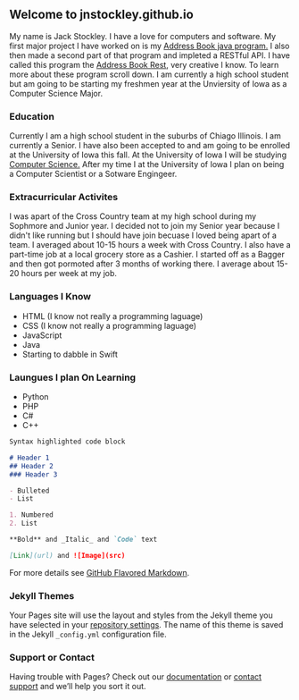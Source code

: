 ## Welcome to jnstockley.github.io

My name is Jack Stockley. I have a love for computers and software. My first major project I have worked on is my [Address Book java program.](https://github.com/jnstockley/AddressBook) I also then made a second part of that program and impleted a RESTful API. I have called this program the [Address Book Rest](https://github.com/jnstockley/AddressBookREST), very creative I know. To learn more about these program scroll down. I am currently a high school student but am going to be starting my freshmen year at the Unviersity of Iowa as a Computer Science Major.

### Education

Currently I am a high school student in the suburbs of Chiago Illinois. I am currently a Senior. I have also been accepted to and am going to be enrolled at the University of Iowa this fall. At the University of Iowa I will be studying [Computer Science.](https://cs.uiowa.edu/) After my time I at the University of Iowa I plan on being a Computer Scientist or a Sotware Engingeer.

### Extracurricular  Activites
I was apart of the Cross Country team at my high school during my Sophmore and Junior year. I decided not to join my Senior year because I didn't like running but I should have join becuase I loved being apart of a team. I averaged about 10-15 hours a week with Cross Country. I also have a part-time job at a local grocery store as a Cashier. I started off as a Bagger and then got pormoted after 3 months of working there. I average about 15-20 hours per week at my job. 


### Languages I Know
- HTML (I know not really a programming laguage)
- CSS (I know not really a programming laguage)
- JavaScript
- Java
- Starting to dabble in Swift

### Laungues I plan On Learning
- Python
- PHP
- C#
- C++

```markdown
Syntax highlighted code block

# Header 1
## Header 2
### Header 3

- Bulleted
- List

1. Numbered
2. List

**Bold** and _Italic_ and `Code` text

[Link](url) and ![Image](src)
```

For more details see [GitHub Flavored Markdown](https://guides.github.com/features/mastering-markdown/).

### Jekyll Themes

Your Pages site will use the layout and styles from the Jekyll theme you have selected in your [repository settings](https://github.com/jnstockley/jnstockley.github.io/settings). The name of this theme is saved in the Jekyll `_config.yml` configuration file.

### Support or Contact

Having trouble with Pages? Check out our [documentation](https://help.github.com/categories/github-pages-basics/) or [contact support](https://github.com/contact) and we’ll help you sort it out.
